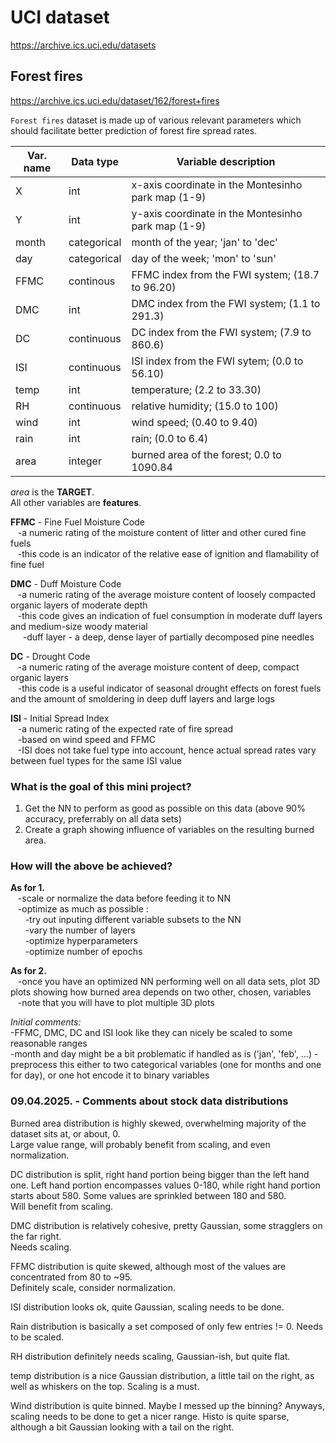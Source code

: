 # UCI dataset
https://archive.ics.uci.edu/datasets
## Forest fires
https://archive.ics.uci.edu/dataset/162/forest+fires  
  
`Forest fires` dataset is made up of various relevant parameters which should facilitate better prediction of forest fire spread rates.  
  
|  Var. name | Data type  | Variable description  |
|---|---|---|
| X  | int  | x-axis coordinate in the Montesinho park map (1-9)   |
| Y  | int  | y-axis coordinate in the Montesinho park map (1-9)  |
| month  | categorical  | month of the year; 'jan' to 'dec'  |
| day  | categorical  | day of the week; 'mon' to 'sun'   |
| FFMC  | continous  | FFMC index from the FWI system; (18.7 to 96.20)  |
| DMC  | int   | DMC index from the FWI system; (1.1 to 291.3)   |
| DC  | continuous  | DC index from the FWI system; (7.9 to 860.6)  |
| ISI  | continuous  | ISI index from the FWI sytem; (0.0 to 56.10)  |
| temp  | int  | temperature; (2.2 to 33.30)  |
| RH  | continuous  | relative humidity; (15.0 to 100)  |
| wind  | int   | wind speed; (0.40 to 9.40)  |
| rain  | int  | rain; (0.0 to 6.4)  |
| area  | integer  | burned area of the forest; 0.0 to 1090.84 |

*area* is the **TARGET**.  
All other variables are **features**.  
  
**FFMC** - Fine Fuel Moisture Code  
&nbsp;&nbsp;&nbsp;-a numeric rating of the moisture content of litter and other cured fine fuels  
&nbsp;&nbsp;&nbsp;-this code is an indicator of the relative ease of ignition and flamability of fine fuel  
  
**DMC** - Duff Moisture Code  
&nbsp;&nbsp;&nbsp;-a numeric rating of the average moisture content of loosely compacted organic layers of moderate depth  
&nbsp;&nbsp;&nbsp;-this code gives an indication of fuel consumption in moderate duff layers and medium-size woody material  
&nbsp;&nbsp;&nbsp;&nbsp;&nbsp;-duff layer - a deep, dense layer of partially decomposed pine needles  
  
**DC** - Drought Code  
&nbsp;&nbsp;&nbsp;-a numeric rating of the average moisture content of deep, compact organic layers  
&nbsp;&nbsp;&nbsp;-this code is a useful indicator of seasonal drought effects on forest fuels and the amount of smoldering in deep duff layers and large logs  
  
**ISI** - Initial Spread Index  
&nbsp;&nbsp;&nbsp;-a numeric rating of the expected rate of fire spread  
&nbsp;&nbsp;&nbsp;-based on wind speed and FFMC  
&nbsp;&nbsp;&nbsp;-ISI does not take fuel type into account, hence actual spread rates vary between fuel types for the same ISI value  
  
### What is the goal of this mini project?  
1. Get the NN to perform as good as possible on this data (above 90% accuracy, preferrably on all data sets)  
2. Create a graph showing influence of variables on the resulting burned area.  

### How will the above be achieved?  
**As for 1.**  
&nbsp;&nbsp;&nbsp;-scale or normalize the data before feeding it to NN  
&nbsp;&nbsp;&nbsp;-optimize as much as possible :  
&nbsp;&nbsp;&nbsp;&nbsp;&nbsp;&nbsp;-try out inputing different variable subsets to the NN  
&nbsp;&nbsp;&nbsp;&nbsp;&nbsp;&nbsp;-vary the number of layers  
&nbsp;&nbsp;&nbsp;&nbsp;&nbsp;&nbsp;-optimize hyperparameters  
&nbsp;&nbsp;&nbsp;&nbsp;&nbsp;&nbsp;-optimize number of epochs  
  
**As for 2.**  
&nbsp;&nbsp;&nbsp;-once you have an optimized NN performing well on all data sets, plot 3D plots showing how burned area depends on two other, chosen, variables  
&nbsp;&nbsp;&nbsp;-note that you will have to plot multiple 3D plots  
  
*Initial comments:*  
-FFMC, DMC, DC and ISI look like they can nicely be scaled to some reasonable ranges  
-month and day might be a bit problematic if handled as is ('jan', 'feb', ...) - preprocess this either to two categorical variables (one for months and one for day), or one hot encode it to binary variables  
  
### 09.04.2025. - Comments about stock data distributions  
Burned area distribution is highly skewed, overwhelming majority of the dataset sits at, or about, 0.  
Large value range, will probably benefit from scaling, and even normalization.
  
DC distribution is split, right hand portion being bigger than the left hand one. Left hand portion encompasses values 0-180, while right hand portion starts about 580. Some values are sprinkled between 180 and 580.  
Will benefit from scaling.  
  
DMC distribution is relatively cohesive, pretty Gaussian, some stragglers on the far right.  
Needs scaling.  
  
FFMC distribution is quite skewed, although most of the values are concentrated from 80 to ~95.  
Definitely scale, consider normalization.  
  
ISI distribution looks ok, quite Gaussian, scaling needs to be done.  
  
Rain distribution is basically a set composed of only few entries != 0. Needs to be scaled.  
  
RH distribution definitely needs scaling, Gaussian-ish, but quite flat.  
  
temp distribution is a nice Gaussian distribution, a little tail on the right, as well as whiskers on the top. Scaling is a must.
  
Wind distribution is quite binned. Maybe I messed up the binning? Anyways, scaling needs to be done to get a nicer range. Histo is quite sparse, although a bit Gaussian looking with a tail on the right.